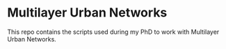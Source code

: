 # Multilayer Urban Networks

This repo contains the scripts used during my PhD to work with Multilayer Urban Networks.
